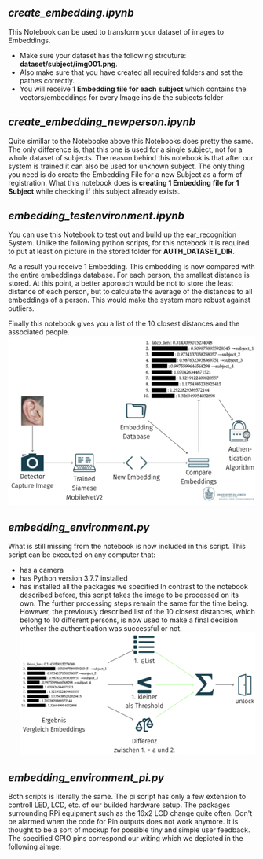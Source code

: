 ## _create_embedding.ipynb_
This Notebook can be used to transform your dataset of images to Embeddings. 
- Make sure your dataset has the following strcuture: **dataset/subject/img001.png**.
- Also make sure that you have created all required folders and set the pathes correctly.
- You will receive **1 Embedding file for each subject** which contains the vectors/embeddings for every Image inside the subjects folder



## _create_embedding_newperson.ipynb_
Quite simillar to the Notebooke above this Notebooks does pretty the same. The only difference is, that this one is used for a single subject, not for a whole dataset of subjects.
The reason behind this notebook is that after our system is trained it can also be used for unknown subject. The only thing you need is do create the Embedding File for a new Subject as a form of registration.
What this notebook does is **creating 1 Embedding file for 1 Subject** while checking if this subject allready exists.



## _embedding_testenvironment.ipynb_
You can use this Notebook to test out and build up the ear_recognition System. Unlike the following python scripts, for this notebook it is required to put at least on picture in the stored folder for **AUTH_DATASET_DIR**.

As a result you receive 1 Embedding. This embedding is now compared with the entire embeddings database. For each person, the smallest distance is stored.
At this point, a better approach would be not to store the least distance of each person, but to calculate the average of the distances to all embeddings of a person.
This would make the system more robust against outliers.

Finally this notebook gives you a list of the 10 closest distances and the associated people.
![Algorithm_Part_1](https://github.com/royalts1011/Ear-Authentication-System/blob/606c9ed8ed35b0197c8f2af0b9e882a01e92b7d6/code/embedding_system/Algorithm_part1.png)


## _embedding_environment.py_
What is still missing from the notebook is now included in this script.
This script can be executed on any computer that:
- has a camera
- has Python version 3.7.7 installed
- has installed all the packages we specified
In contrast to the notebook described before, this script takes the image to be processed on its own. The further processing steps remain the same for the time being.
However, the previously described list of the 10 closest distances, which belong to 10 different persons, is now used to make a final decision whether the authentication was successful or not.
![Algorithm_Part_2](https://github.com/royalts1011/Ear-Authentication-System/blob/606c9ed8ed35b0197c8f2af0b9e882a01e92b7d6/code/embedding_system/Algorithm_part2.png)


## _embedding_environment_pi.py_
Both scripts is literally the same. The pi script has only a few extension to controll LED, LCD, etc. of our builded hardware setup.
The packages surrounding RPi equipment such as the 16x2 LCD change quite often. Don't be alarmed when the code for Pin outputs does not work anymore. It is thought to be a sort of mockup for possible tiny and simple user feedback. The specified GPIO pins correspond our witing which we depicted in the following aimge:


